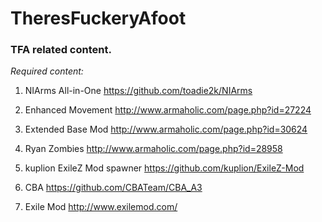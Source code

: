 # TheresFuckeryAfoot
### TFA related content.

*Required content:*

1. NIArms All-in-One
https://github.com/toadie2k/NIArms

2. Enhanced Movement
http://www.armaholic.com/page.php?id=27224

3. Extended Base Mod
http://www.armaholic.com/page.php?id=30624

4. Ryan Zombies
http://www.armaholic.com/page.php?id=28958

5. kuplion ExileZ Mod spawner
https://github.com/kuplion/ExileZ-Mod

6. CBA
https://github.com/CBATeam/CBA_A3

7. Exile Mod
http://www.exilemod.com/